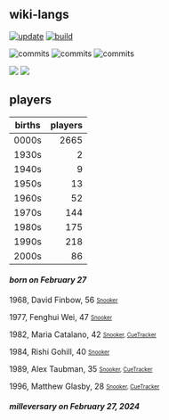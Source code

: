 ## wiki-langs
[![update](https://github.com/dreamerminsk/wiki-langs/actions/workflows/update-tables.yml/badge.svg)](https://github.com/dreamerminsk/wiki-langs/actions/workflows/update-tables.yml)
[![build](https://github.com/dreamerminsk/wiki-langs/actions/workflows/build.yml/badge.svg)](https://github.com/dreamerminsk/wiki-langs/actions/workflows/build.yml)

![commits](https://img.shields.io/github/commit-activity/y/dreamerminsk/wiki-langs)
![commits](https://img.shields.io/github/commit-activity/m/dreamerminsk/wiki-langs)
![commits](https://img.shields.io/github/commit-activity/w/dreamerminsk/wiki-langs)

![](https://img.shields.io/github/languages/code-size/dreamerminsk/wiki-langs)
![](https://img.shields.io/github/repo-size/dreamerminsk/wiki-langs)

## players
| births | players |
| :----: | ------: |
| 0000s | 2665 |
| 1930s | 2 |
| 1940s | 9 |
| 1950s | 13 |
| 1960s | 52 |
| 1970s | 144 |
| 1980s | 175 |
| 1990s | 218 |
| 2000s | 86 |

#### ***born on February 27***
1968, David Finbow, 56 <sub><sup>[Snooker](http://www.snooker.org/res/index.asp?player=2505)</sup></sub>

1977, Fenghui Wei, 47 <sub><sup>[Snooker](http://www.snooker.org/res/index.asp?player=2365)</sup></sub>

1982, Maria Catalano, 42 <sub><sup>[Snooker](http://www.snooker.org/res/index.asp?player=2119), [CueTracker](http://cuetracker.net/Players/maria-catalano/)</sup></sub>

1984, Rishi Gohill, 40 <sub><sup>[Snooker](http://www.snooker.org/res/index.asp?player=2453)</sup></sub>

1989, Alex Taubman, 35 <sub><sup>[Snooker](http://www.snooker.org/res/index.asp?player=156), [CueTracker](http://cuetracker.net/Players/alex-taubman/)</sup></sub>

1996, Matthew Glasby, 28 <sub><sup>[Snooker](http://www.snooker.org/res/index.asp?player=1301), [CueTracker](http://cuetracker.net/Players/matthew-glasby/)</sup></sub>


#### ***milleversary on February 27, 2024***



